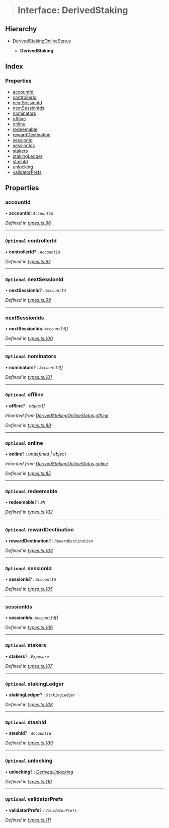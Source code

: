 > # Interface: DerivedStaking

## Hierarchy

* [DerivedStakingOnlineStatus](_types_.derivedstakingonlinestatus.md)

  * **DerivedStaking**

## Index

### Properties

* [accountId](_types_.derivedstaking.md#accountid)
* [controllerId](_types_.derivedstaking.md#optional-controllerid)
* [nextSessionId](_types_.derivedstaking.md#optional-nextsessionid)
* [nextSessionIds](_types_.derivedstaking.md#nextsessionids)
* [nominators](_types_.derivedstaking.md#optional-nominators)
* [offline](_types_.derivedstaking.md#optional-offline)
* [online](_types_.derivedstaking.md#optional-online)
* [redeemable](_types_.derivedstaking.md#optional-redeemable)
* [rewardDestination](_types_.derivedstaking.md#optional-rewarddestination)
* [sessionId](_types_.derivedstaking.md#optional-sessionid)
* [sessionIds](_types_.derivedstaking.md#sessionids)
* [stakers](_types_.derivedstaking.md#optional-stakers)
* [stakingLedger](_types_.derivedstaking.md#optional-stakingledger)
* [stashId](_types_.derivedstaking.md#optional-stashid)
* [unlocking](_types_.derivedstaking.md#optional-unlocking)
* [validatorPrefs](_types_.derivedstaking.md#optional-validatorprefs)

## Properties

###  accountId

• **accountId**: *`AccountId`*

*Defined in [types.ts:96](https://github.com/polkadot-js/api/blob/aa3de43/packages/api-derive/src/types.ts#L96)*

___

### `Optional` controllerId

• **controllerId**? : *`AccountId`*

*Defined in [types.ts:97](https://github.com/polkadot-js/api/blob/aa3de43/packages/api-derive/src/types.ts#L97)*

___

### `Optional` nextSessionId

• **nextSessionId**? : *`AccountId`*

*Defined in [types.ts:99](https://github.com/polkadot-js/api/blob/aa3de43/packages/api-derive/src/types.ts#L99)*

___

###  nextSessionIds

• **nextSessionIds**: *`AccountId`[]*

*Defined in [types.ts:100](https://github.com/polkadot-js/api/blob/aa3de43/packages/api-derive/src/types.ts#L100)*

___

### `Optional` nominators

• **nominators**? : *`AccountId`[]*

*Defined in [types.ts:101](https://github.com/polkadot-js/api/blob/aa3de43/packages/api-derive/src/types.ts#L101)*

___

### `Optional` offline

• **offline**? : *object[]*

*Inherited from [DerivedStakingOnlineStatus](_types_.derivedstakingonlinestatus.md).[offline](_types_.derivedstakingonlinestatus.md#optional-offline)*

*Defined in [types.ts:89](https://github.com/polkadot-js/api/blob/aa3de43/packages/api-derive/src/types.ts#L89)*

___

### `Optional` online

• **online**? : *undefined | object*

*Inherited from [DerivedStakingOnlineStatus](_types_.derivedstakingonlinestatus.md).[online](_types_.derivedstakingonlinestatus.md#optional-online)*

*Defined in [types.ts:85](https://github.com/polkadot-js/api/blob/aa3de43/packages/api-derive/src/types.ts#L85)*

___

### `Optional` redeemable

• **redeemable**? : *`BN`*

*Defined in [types.ts:102](https://github.com/polkadot-js/api/blob/aa3de43/packages/api-derive/src/types.ts#L102)*

___

### `Optional` rewardDestination

• **rewardDestination**? : *`RewardDestination`*

*Defined in [types.ts:103](https://github.com/polkadot-js/api/blob/aa3de43/packages/api-derive/src/types.ts#L103)*

___

### `Optional` sessionId

• **sessionId**? : *`AccountId`*

*Defined in [types.ts:105](https://github.com/polkadot-js/api/blob/aa3de43/packages/api-derive/src/types.ts#L105)*

___

###  sessionIds

• **sessionIds**: *`AccountId`[]*

*Defined in [types.ts:106](https://github.com/polkadot-js/api/blob/aa3de43/packages/api-derive/src/types.ts#L106)*

___

### `Optional` stakers

• **stakers**? : *`Exposure`*

*Defined in [types.ts:107](https://github.com/polkadot-js/api/blob/aa3de43/packages/api-derive/src/types.ts#L107)*

___

### `Optional` stakingLedger

• **stakingLedger**? : *`StakingLedger`*

*Defined in [types.ts:108](https://github.com/polkadot-js/api/blob/aa3de43/packages/api-derive/src/types.ts#L108)*

___

### `Optional` stashId

• **stashId**? : *`AccountId`*

*Defined in [types.ts:109](https://github.com/polkadot-js/api/blob/aa3de43/packages/api-derive/src/types.ts#L109)*

___

### `Optional` unlocking

• **unlocking**? : *[DerivedUnlocking](../modules/_types_.md#derivedunlocking)*

*Defined in [types.ts:110](https://github.com/polkadot-js/api/blob/aa3de43/packages/api-derive/src/types.ts#L110)*

___

### `Optional` validatorPrefs

• **validatorPrefs**? : *`ValidatorPrefs`*

*Defined in [types.ts:111](https://github.com/polkadot-js/api/blob/aa3de43/packages/api-derive/src/types.ts#L111)*